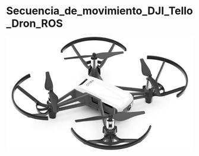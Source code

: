 # Secuencia_de_movimiento_DJI_Tello_Dron_ROS
![](https://github.com/EinarCordova/Secuencia_de-_movimiento_DJI_Tello_Dron_ROS-/blob/main/dron-dji-tello.jpg)
